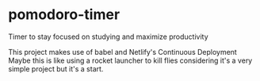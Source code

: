 # pomodoro-timer
Timer to stay focused on studying and maximize productivity

This project makes use of babel and Netlify's Continuous Deployment
Maybe this is like using a rocket launcher to kill flies considering it's a very simple project but it's a start.
